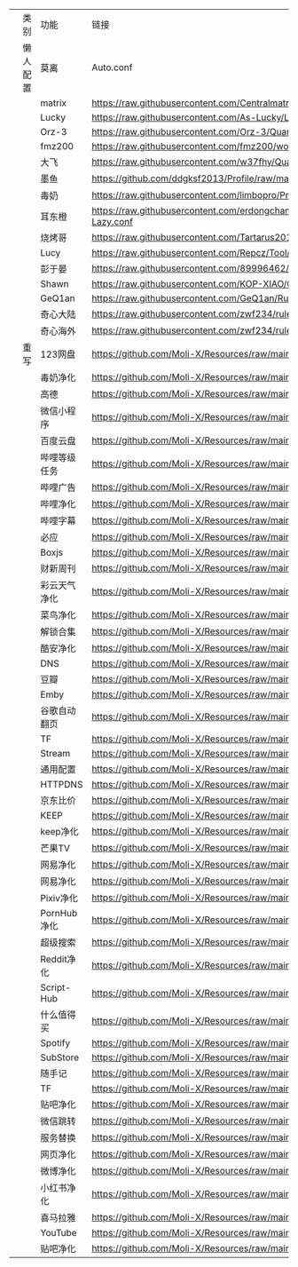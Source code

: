 
| | | | |
|---|---|---|---|
| |类别|功能|链接|
| |懒人配置|莫离|Auto.conf|
| | |matrix|https://raw.githubusercontent.com/Centralmatrix3/Scripts/master/QuantumultX/matrix.conf|
| | |Lucky|https://raw.githubusercontent.com/As-Lucky/Lucky/main/Lucky-qx.conf|
| | |Orz-3|https://raw.githubusercontent.com/Orz-3/QuantumultX/master/Orz-3.conf|
| | |fmz200|https://raw.githubusercontent.com/fmz200/wool_scripts/main/QuantumultX/config/QuanX.conf|
| | |大飞|https://raw.githubusercontent.com/w37fhy/QuantumultX/master/w37fhy_diy.conf|
| | |墨鱼|https://github.com/ddgksf2013/Profile/raw/master/QuantumultX.conf|
| | |毒奶|https://raw.githubusercontent.com/limbopro/Profiles4limbo/main/full.conf|
| | |耳东橙|https://raw.githubusercontent.com/erdongchanyo/Rules/main/Quantumult%20X/LazyConf/QuantumultX_EDC-Lazy.conf|
| | |烧烤哥|https://raw.githubusercontent.com/Tartarus2014/QuantumultX-Script/main/QuanX.conf|
| | |Lucy|https://raw.githubusercontent.com/Repcz/Tool/X/QuantumultX/QuantumultX.conf|
| | |彭于晏|https://raw.githubusercontent.com/89996462/Quantumult-X/main/py.conf|
| | |Shawn|https://raw.githubusercontent.com/KOP-XIAO/QuantumultX/master/QuantumultX_Profiles.conf|
| | |GeQ1an|https://raw.githubusercontent.com/GeQ1an/Rules/master/QuantumultX/QuantumultX.conf|
| | |奇心大陆|https://raw.githubusercontent.com/zwf234/rules/master/QuantumultX/qixin.conf|
| | |奇心海外|https://raw.githubusercontent.com/zwf234/rules/master/QuantumultX/overseas.conf|
| |重写|123网盘|https://github.com/Moli-X/Resources/raw/main/QuantumultX/Rewrite/123pan.webEnhance.conf|
| | |毒奶净化|https://github.com/Moli-X/Resources/raw/main/QuantumultX/Rewrite/Adblock4limbo.conf|
| | |高德|https://github.com/Moli-X/Resources/raw/main/QuantumultX/Rewrite/Amap.conf|
| | |微信小程序|https://github.com/Moli-X/Resources/raw/main/QuantumultX/Rewrite/Applet.conf|
| | |百度云盘|https://github.com/Moli-X/Resources/raw/main/QuantumultX/Rewrite/BaiduCloud.conf|
| | |哔哩等级任务|https://github.com/Moli-X/Resources/raw/main/QuantumultX/Rewrite/BiliBiliDailyBonus.conf|
| | |哔哩广告|https://github.com/Moli-X/Resources/raw/main/QuantumultX/Rewrite/BilibiliAds.conf|
| | |哔哩净化|https://github.com/Moli-X/Resources/raw/main/QuantumultX/Rewrite/BilibiliAdsLite.conf|
| | |哔哩字幕|https://github.com/Moli-X/Resources/raw/main/QuantumultX/Rewrite/BilibiliCC.conf|
| | |必应|https://github.com/Moli-X/Resources/raw/main/QuantumultX/Rewrite/BingSimplify.conf|
| | |Boxjs|https://github.com/Moli-X/Resources/raw/main/QuantumultX/Rewrite/Boxjs.conf|
| | |财新周刊|https://github.com/Moli-X/Resources/raw/main/QuantumultX/Rewrite/CaiXinZhouKanProCrack.conf|
| | |彩云天气净化|https://github.com/Moli-X/Resources/raw/main/QuantumultX/Rewrite/CaiYunAds.conf|
| | |菜鸟净化|https://github.com/Moli-X/Resources/raw/main/QuantumultX/Rewrite/CainiaoAds.conf|
| | |解锁合集|https://github.com/Moli-X/Resources/raw/main/QuantumultX/Rewrite/Collections.conf|
| | |酷安净化|https://github.com/Moli-X/Resources/raw/main/QuantumultX/Rewrite/Coolapk.conf|
| | |DNS|https://github.com/Moli-X/Resources/raw/main/QuantumultX/Rewrite/DNS.conf|
| | |豆瓣|https://github.com/Moli-X/Resources/raw/main/QuantumultX/Rewrite/Douban.conf|
| | |Emby|https://github.com/Moli-X/Resources/raw/main/QuantumultX/Rewrite/EmbyPlugin.conf|
| | |谷歌自动翻页|https://github.com/Moli-X/Resources/raw/main/QuantumultX/Rewrite/EndlessGoogle.conf|
| | |TF|https://github.com/Moli-X/Resources/raw/main/QuantumultX/Rewrite/ForceInstallTF.conf|
| | |Stream|https://github.com/Moli-X/Resources/raw/main/QuantumultX/Rewrite/FreeStreamAds.conf|
| | |通用配置|https://github.com/Moli-X/Resources/raw/main/QuantumultX/Rewrite/General.conf|
| | |HTTPDNS|https://github.com/Moli-X/Resources/raw/main/QuantumultX/Rewrite/HTTPDNS.Block.conf|
| | |京东比价|https://github.com/Moli-X/Resources/raw/main/QuantumultX/Rewrite/JD_Price.conf|
| | |KEEP|https://github.com/Moli-X/Resources/raw/main/QuantumultX/Rewrite/Keep.conf|
| | |keep净化|https://github.com/Moli-X/Resources/raw/main/QuantumultX/Rewrite/KeepAds.conf|
| | |芒果TV|https://github.com/Moli-X/Resources/raw/main/QuantumultX/Rewrite/Mgtvhy.conf|
| | |网易净化|https://github.com/Moli-X/Resources/raw/main/QuantumultX/Rewrite/NeteaseAds.conf|
| | |网易净化|https://github.com/Moli-X/Resources/raw/main/QuantumultX/Rewrite/NeteaseMailAds.conf|
| | |Pixiv净化|https://github.com/Moli-X/Resources/raw/main/QuantumultX/Rewrite/PixivAds.conf|
| | |PornHub净化|https://github.com/Moli-X/Resources/raw/main/QuantumultX/Rewrite/PornHub.conf|
| | |超级搜索|https://github.com/Moli-X/Resources/raw/main/QuantumultX/Rewrite/QuickSearch.conf|
| | |Reddit净化|https://github.com/Moli-X/Resources/raw/main/QuantumultX/Rewrite/RedditAds.conf|
| | |Script-Hub|https://github.com/Moli-X/Resources/raw/main/QuantumultX/Rewrite/Script-Hub.conf|
| | |什么值得买|https://github.com/Moli-X/Resources/raw/main/QuantumultX/Rewrite/SmzdmAds.conf|
| | |Spotify|https://github.com/Moli-X/Resources/raw/main/QuantumultX/Rewrite/Spotify.conf|
| | |SubStore|https://github.com/Moli-X/Resources/raw/main/QuantumultX/Rewrite/SubStore.conf|
| | |随手记|https://github.com/Moli-X/Resources/raw/main/QuantumultX/Rewrite/SuiShouJi.conf|
| | |TF|https://github.com/Moli-X/Resources/raw/main/QuantumultX/Rewrite/TFDownload.conf|
| | |贴吧净化|https://github.com/Moli-X/Resources/raw/main/QuantumultX/Rewrite/TieBaAds.conf|
| | |微信跳转|https://github.com/Moli-X/Resources/raw/main/QuantumultX/Rewrite/UnblockURLinWeChat.conf|
| | |服务替换|https://github.com/Moli-X/Resources/raw/main/QuantumultX/Rewrite/UposRedirect.conf|
| | |网页净化|https://github.com/Moli-X/Resources/raw/main/QuantumultX/Rewrite/WebAdBlock.conf|
| | |微博净化|https://github.com/Moli-X/Resources/raw/main/QuantumultX/Rewrite/WeiboAds.conf|
| | |小红书净化|https://github.com/Moli-X/Resources/raw/main/QuantumultX/Rewrite/XiaoHongShuAds.conf|
| | |喜马拉雅|https://github.com/Moli-X/Resources/raw/main/QuantumultX/Rewrite/Xmly.conf|
| | |YouTube|https://github.com/Moli-X/Resources/raw/main/QuantumultX/Rewrite/YoutubeAds.conf|
| | |贴吧净化|https://github.com/Moli-X/Resources/raw/main/QuantumultX/Rewrite/tieba-qx.conf|
